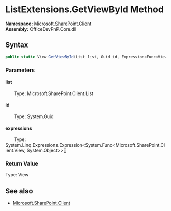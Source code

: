 # ListExtensions.GetViewById Method  
  

**Namespace:** [Microsoft.SharePoint.Client](Microsoft.SharePoint.Client.md)  
**Assembly:** OfficeDevPnP.Core.dll  
## Syntax
```C#
public static View GetViewById(List list, Guid id, Expression<Func<View, Object>>[] expressions)
```
### Parameters
#### list  
&emsp;&emsp;Type: Microsoft.SharePoint.Client.List  

#### id  
&emsp;&emsp;Type: System.Guid  

#### expressions  
&emsp;&emsp;Type: System.Linq.Expressions.Expression<System.Func<Microsoft.SharePoint.Client.View, System.Object>>[]  

### Return Value
Type: View  

## See also
- [Microsoft.SharePoint.Client](Microsoft.SharePoint.Client.md)
